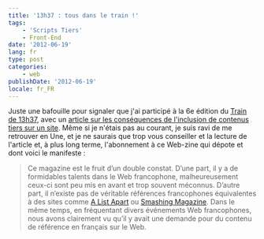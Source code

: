 ```yaml
---
title: '13h37 : tous dans le train !'
tags:
    - 'Scripts Tiers'
    - Front-End
date: '2012-06-19'
lang: fr
type: post
categories:
    - web
publishDate: '2012-06-19'
locale: fr_FR
---
```


Juste une bafouille pour signaler que j'ai participé à la 6e édition du [Train de 13h37](http://letrainde13h37.fr), avec un [article sur les conséquences de l'inclusion de contenus tiers sur un site](http://letrainde13h37.fr/6/scripts-tiers-appels-induits-ne-perdez-pas-le-controle-de-votre-site/). Même si je n'étais pas au courant, je suis ravi de me retrouver en Une, et je ne saurais que trop vous conseiller et la lecture de l'article et, à plus long terme, l'abonnement à ce Web-zine qui dépote et dont voici le manifeste&nbsp;:

> Ce magazine est le fruit d’un double constat. D’une part, il y a de formidables talents dans le Web francophone, malheureusement ceux-ci sont peu mis en avant et trop souvent méconnus. D’autre part, il n’existe pas de véritable références francophones équivalentes à des sites comme [A List Apart](http://alistapart.com/) ou [Smashing Magazine](http://www.smashingmagazine.com/). Dans le même temps, en fréquentant divers événements Web francophones, nous avons clairement vu qu’il y avait une demande pour du contenu de référence en français sur le Web.
